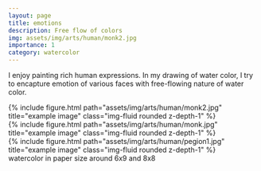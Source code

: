 ```yaml
---
layout: page
title: emotions
description: Free flow of colors
img: assets/img/arts/human/monk2.jpg
importance: 1
category: watercolor
---
```


I enjoy painting rich human expressions. In my drawing of water color, I try to encapture emotion of various faces with free-flowing nature of water color.

<div class="row">
    <div class="col-sm mt-3 mt-md-0">
        {% include figure.html path="assets/img/arts/human/monk2.jpg" title="example image" class="img-fluid rounded z-depth-1" %}
    </div>
    <div class="col-sm mt-3 mt-md-0">
        {% include figure.html path="assets/img/arts/human/monk.jpg" title="example image" class="img-fluid rounded z-depth-1" %}
    </div>
    <div class="col-sm mt-3 mt-md-0">
        {% include figure.html path="assets/img/arts/human/pegion1.jpg" title="example image" class="img-fluid rounded z-depth-1" %}
    </div>
</div>
<div class="caption">
    watercolor in paper size around 6x9 and 8x8
</div>
